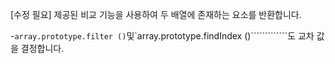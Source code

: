 [수정 필요]
제공된 비교 기능을 사용하여 두 배열에 존재하는 요소를 반환합니다.

-`array.prototype.filter ()`및`array.prototype.findIndex ()`````````````도 교차 값을 결정합니다.
